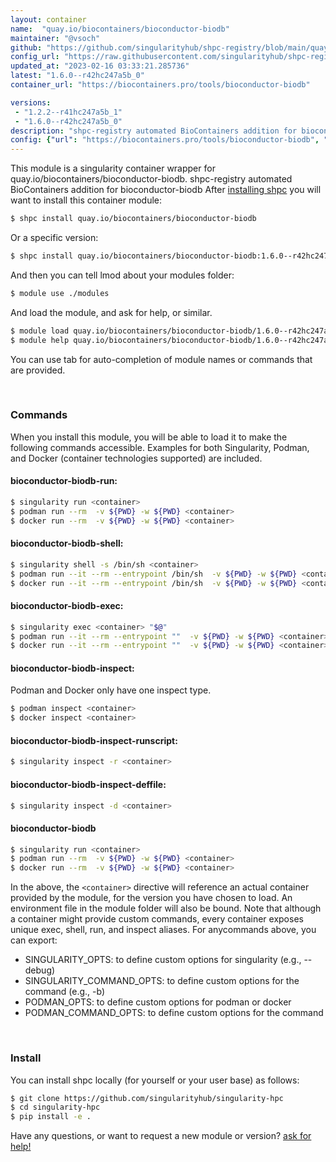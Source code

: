 ```yaml
---
layout: container
name:  "quay.io/biocontainers/bioconductor-biodb"
maintainer: "@vsoch"
github: "https://github.com/singularityhub/shpc-registry/blob/main/quay.io/biocontainers/bioconductor-biodb/container.yaml"
config_url: "https://raw.githubusercontent.com/singularityhub/shpc-registry/main/quay.io/biocontainers/bioconductor-biodb/container.yaml"
updated_at: "2023-02-16 03:33:21.285736"
latest: "1.6.0--r42hc247a5b_0"
container_url: "https://biocontainers.pro/tools/bioconductor-biodb"

versions:
 - "1.2.2--r41hc247a5b_1"
 - "1.6.0--r42hc247a5b_0"
description: "shpc-registry automated BioContainers addition for bioconductor-biodb"
config: {"url": "https://biocontainers.pro/tools/bioconductor-biodb", "maintainer": "@vsoch", "description": "shpc-registry automated BioContainers addition for bioconductor-biodb", "latest": {"1.6.0--r42hc247a5b_0": "sha256:1a95df74b43a31827fc24900a01aea9f009afae3e8b72866cf4656d5980ff096"}, "tags": {"1.2.2--r41hc247a5b_1": "sha256:eaf4b6be0624ad0fbd231ee7f8c80e555636582625654628b7bb9d5230c98099", "1.6.0--r42hc247a5b_0": "sha256:1a95df74b43a31827fc24900a01aea9f009afae3e8b72866cf4656d5980ff096"}, "docker": "quay.io/biocontainers/bioconductor-biodb"}
---
```


This module is a singularity container wrapper for quay.io/biocontainers/bioconductor-biodb.
shpc-registry automated BioContainers addition for bioconductor-biodb
After [installing shpc](#install) you will want to install this container module:


```bash
$ shpc install quay.io/biocontainers/bioconductor-biodb
```

Or a specific version:

```bash
$ shpc install quay.io/biocontainers/bioconductor-biodb:1.6.0--r42hc247a5b_0
```

And then you can tell lmod about your modules folder:

```bash
$ module use ./modules
```

And load the module, and ask for help, or similar.

```bash
$ module load quay.io/biocontainers/bioconductor-biodb/1.6.0--r42hc247a5b_0
$ module help quay.io/biocontainers/bioconductor-biodb/1.6.0--r42hc247a5b_0
```

You can use tab for auto-completion of module names or commands that are provided.

<br>

### Commands

When you install this module, you will be able to load it to make the following commands accessible.
Examples for both Singularity, Podman, and Docker (container technologies supported) are included.

#### bioconductor-biodb-run:

```bash
$ singularity run <container>
$ podman run --rm  -v ${PWD} -w ${PWD} <container>
$ docker run --rm  -v ${PWD} -w ${PWD} <container>
```

#### bioconductor-biodb-shell:

```bash
$ singularity shell -s /bin/sh <container>
$ podman run --it --rm --entrypoint /bin/sh  -v ${PWD} -w ${PWD} <container>
$ docker run --it --rm --entrypoint /bin/sh  -v ${PWD} -w ${PWD} <container>
```

#### bioconductor-biodb-exec:

```bash
$ singularity exec <container> "$@"
$ podman run --it --rm --entrypoint ""  -v ${PWD} -w ${PWD} <container> "$@"
$ docker run --it --rm --entrypoint ""  -v ${PWD} -w ${PWD} <container> "$@"
```

#### bioconductor-biodb-inspect:

Podman and Docker only have one inspect type.

```bash
$ podman inspect <container>
$ docker inspect <container>
```

#### bioconductor-biodb-inspect-runscript:

```bash
$ singularity inspect -r <container>
```

#### bioconductor-biodb-inspect-deffile:

```bash
$ singularity inspect -d <container>
```



#### bioconductor-biodb

```bash
$ singularity run <container>
$ podman run --rm  -v ${PWD} -w ${PWD} <container>
$ docker run --rm  -v ${PWD} -w ${PWD} <container>
```


In the above, the `<container>` directive will reference an actual container provided
by the module, for the version you have chosen to load. An environment file in the
module folder will also be bound. Note that although a container
might provide custom commands, every container exposes unique exec, shell, run, and
inspect aliases. For anycommands above, you can export:

 - SINGULARITY_OPTS: to define custom options for singularity (e.g., --debug)
 - SINGULARITY_COMMAND_OPTS: to define custom options for the command (e.g., -b)
 - PODMAN_OPTS: to define custom options for podman or docker
 - PODMAN_COMMAND_OPTS: to define custom options for the command

<br>

### Install

You can install shpc locally (for yourself or your user base) as follows:

```bash
$ git clone https://github.com/singularityhub/singularity-hpc
$ cd singularity-hpc
$ pip install -e .
```

Have any questions, or want to request a new module or version? [ask for help!](https://github.com/singularityhub/singularity-hpc/issues)